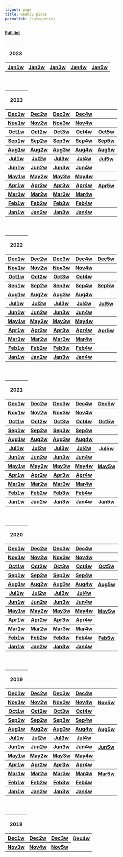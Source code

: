 ```yaml
---
layout: page
title: weekly picks
permalink: /categories/
---
```

  <a href="../../fulllist"><b>   Full list</b></a> 



<!--  2023 begin -->

 <table>
       <caption>  </caption>
   <thead>
         <tr> <th><p>2023</p></th> </tr>
   </thead>
   <tbody>
    

<!-- 
  
  <tr>
     <th> <a href="../blog/2024/12/Dec1weeks">Dec1w</a> </th>
     <th> <a href="../blog/2024/12/Dec2weeks">Dec2w</a>  </th>
     <th> <a href="../blog/2024/12/Dec3weeks">Dec3w</a>  </th>
     <th> <a href="../blog/2024/12/Dec4weeks">Dec4w</a>  </th>
    <th> <a href="../blog/2024/12/Dec5weeks"></a>  </th>
</tr>






<tr>
     <th> <a href="../blog/2024/11/Nov1weeks">Nov1w</a> </th>
     <th> <a href="../blog/2024/11/Nov2weeks">Nov2w</a>  </th>
     <th> <a href="../blog/2024/11/Nov3weeks">Nov3w</a>  </th>
     <th> <a href="../blog/2024/11/Nov4weeks">Nov4w</a>  </th>
     <th> <a href="../blog/2024/11/Nov5weeks"></a>  </th>
    </tr>




<tr>
     <th> <a href="../blog/2024/10/Oct1weeks">Oct1w</a> </th>
     <th> <a href="../blog/2024/10/Oct2weeks">Oct2w</a>  </th>
     <th> <a href="../blog/2024/10/Oct3weeks">Oct3w</a>  </th>
     <th> <a href="../blog/2024/10/Oct4weeks">Oct4w</a>  </th>
     <th> <a href="../blog/2024/10/Oct5weeks">Oct5w</a>  </th>
    </tr>



<tr>
     <th> <a href="../blog/2024/09/Sep1weeks">Sep1w</a> </th>
     <th> <a href="../blog/2024/09/Sep2weeks">Sep2w</a>  </th>
     <th> <a href="../blog/2024/09/Sep3weeks">Sep3w</a>  </th>
     <th> <a href="../blog/2024/09/Sep4weeks">Sep4w</a>  </th>
     <th> <a href="../blog/2024/09/Sep5weeks">Sep5w</a>  </th>
    </tr>





<tr>
     <th> <a href="../blog/2024/08/Aug1weeks">Aug1w</a> </th>
     <th> <a href="../blog/2024/08/Aug2weeks">Aug2w</a>  </th>
     <th> <a href="../blog/2024/08/Aug3weeks">Aug3w</a>  </th>
     <th> <a href="../blog/2024/08/Aug4weeks">Aug4w</a>  </th>
     <th> <a href="../blog/2024/08/Aug5weeks">Aug5w</a>  </th>
    </tr>






<tr>
     <th> <a href="../blog/2024/07/Jul1weeks">Jul1w</a> </th>
     <th> <a href="../blog/2024/07/Jul2weeks">Jul2w</a>  </th>
     <th> <a href="../blog/2024/07/Jul3weeks">Jul3w</a>  </th>
     <th> <a href="../blog/2024/07/Jul4weeks">Jul4w</a>  </th>
     <th> <a href="../blog/2024/07/Jul5weeks">Jul5w</a>  </th>
    </tr>



<tr>
     <th> <a href="../blog/2024/06/Jun1weeks">Jun1w</a> </th>
     <th> <a href="../blog/2024/06/Jun2weeks">Jun2w</a>  </th>
     <th> <a href="../blog/2024/06/Jun3weeks">Jun3w</a>  </th>
     <th> <a href="../blog/2024/06/Jun4weeks">Jun4w</a>  </th>
    </tr>



<tr>
     <th> <a href="../blog/2024/05/May1weeks">May1w</a> </th>
     <th> <a href="../blog/2024/05/May2weeks">May2w</a>  </th>
     <th> <a href="../blog/2024/05/May3weeks">May3w</a>  </th>
     <th> <a href="../blog/2024/05/May4weeks">May4w</a>  </th>
     <th> <a href="../blog/2024/05/May5weeks"></a>  </th>
    </tr>


 

<tr>
     <th> <a href="../blog/2024/04/Apr1weeks">Apr1w</a> </th>
     <th> <a href="../blog/2024/04/Apr2weeks">Apr2w</a>  </th>
     <th> <a href="../blog/2024/04/Apr3weeks">Apr3w</a>  </th>
     <th> <a href="../blog/2024/04/Apr4weeks">Apr4w</a>  </th>
     <th> <a href="../blog/2024/04/Apr5weeks">Apr5w</a>  </th>
    </tr>



 
<tr>
     <th> <a href="../blog/2024/03/Mar1weeks">Mar1w</a> </th>
    <th> <a href="../blog/2024/03/Mar2weeks">Mar2w</a>  </th>
     <th> <a href="../blog/2024/03/Mar3weeks">Mar3w</a>  </th>
     <th> <a href="../blog/2024/03/Mar4weeks">Mar4w</a>  </th>       
    </tr>
    


<tr>
     <th> <a href="../blog/2024/02/Feb1weeks">Feb1w</a> </th>
     <th> <a href="../blog/2024/02/Feb2weeks">Feb2w</a>  </th>
     <th> <a href="../blog/2024/02/Feb3weeks">Feb3w</a>  </th>
    <th> <a href="../blog/2024/02/Feb4weeks">Feb4w</a>  </th>    
</tr>
    

    -->
<tr>
     <th> <a href="../blog/2024/01/Jan1weeks">Jan1w</a> </th>
      <th> <a href="../blog/2024/01/Jan2weeks">Jan2w</a>  </th>
    <th> <a href="../blog/2024/01/Jan3weeks">Jan3w</a>  </th>
      <th> <a href="../blog/2024/01/Jan4weeks">Jan4w</a>  </th>
    <th> <a href="../blog/2024/01/Jan5weeks">Jan5w</a>  </th>   
    </tr>
    
   </tbody>
 </table>
  
  <br>

<!--  2024 end -->



<!--  2023 begin -->

 <table>
       <caption>  </caption>
   <thead>
         <tr> <th><p>2023</p></th> </tr>
   </thead>
   <tbody>
    

<!-- 
  -->
  <tr>
     <th> <a href="../blog/2023/12/Dec1weeks">Dec1w</a> </th>
     <th> <a href="../blog/2023/12/Dec2weeks">Dec2w</a>  </th>
     <th> <a href="../blog/2023/12/Dec3weeks">Dec3w</a>  </th>
     <th> <a href="../blog/2023/12/Dec4weeks">Dec4w</a>  </th>
    <th> <a href="../blog/2023/12/Dec5weeks"></a>  </th>
</tr>






<tr>
     <th> <a href="../blog/2023/11/Nov1weeks">Nov1w</a> </th>
     <th> <a href="../blog/2023/11/Nov2weeks">Nov2w</a>  </th>
     <th> <a href="../blog/2023/11/Nov3weeks">Nov3w</a>  </th>
     <th> <a href="../blog/2023/11/Nov4weeks">Nov4w</a>  </th>
     <th> <a href="../blog/2023/11/Nov5weeks"></a>  </th>
    </tr>




<tr>
     <th> <a href="../blog/2023/10/Oct1weeks">Oct1w</a> </th>
     <th> <a href="../blog/2023/10/Oct2weeks">Oct2w</a>  </th>
     <th> <a href="../blog/2023/10/Oct3weeks">Oct3w</a>  </th>
     <th> <a href="../blog/2023/10/Oct4weeks">Oct4w</a>  </th>
     <th> <a href="../blog/2023/10/Oct5weeks">Oct5w</a>  </th>
    </tr>



<tr>
     <th> <a href="../blog/2023/09/Sep1weeks">Sep1w</a> </th>
     <th> <a href="../blog/2023/09/Sep2weeks">Sep2w</a>  </th>
     <th> <a href="../blog/2023/09/Sep3weeks">Sep3w</a>  </th>
     <th> <a href="../blog/2023/09/Sep4weeks">Sep4w</a>  </th>
     <th> <a href="../blog/2023/09/Sep5weeks">Sep5w</a>  </th>
    </tr>





<tr>
     <th> <a href="../blog/2023/08/Aug1weeks">Aug1w</a> </th>
     <th> <a href="../blog/2023/08/Aug2weeks">Aug2w</a>  </th>
     <th> <a href="../blog/2023/08/Aug3weeks">Aug3w</a>  </th>
     <th> <a href="../blog/2023/08/Aug4weeks">Aug4w</a>  </th>
     <th> <a href="../blog/2023/08/Aug5weeks">Aug5w</a>  </th>
    </tr>






<tr>
     <th> <a href="../blog/2023/07/Jul1weeks">Jul1w</a> </th>
     <th> <a href="../blog/2023/07/Jul2weeks">Jul2w</a>  </th>
     <th> <a href="../blog/2023/07/Jul3weeks">Jul3w</a>  </th>
     <th> <a href="../blog/2023/07/Jul4weeks">Jul4w</a>  </th>
     <th> <a href="../blog/2023/07/Jul5weeks">Jul5w</a>  </th>
    </tr>



<tr>
     <th> <a href="../blog/2023/06/Jun1weeks">Jun1w</a> </th>
     <th> <a href="../blog/2023/06/Jun2weeks">Jun2w</a>  </th>
     <th> <a href="../blog/2023/06/Jun3weeks">Jun3w</a>  </th>
     <th> <a href="../blog/2023/06/Jun4weeks">Jun4w</a>  </th>
    </tr>



<tr>
     <th> <a href="../blog/2023/05/May1weeks">May1w</a> </th>
     <th> <a href="../blog/2023/05/May2weeks">May2w</a>  </th>
     <th> <a href="../blog/2023/05/May3weeks">May3w</a>  </th>
     <th> <a href="../blog/2023/05/May4weeks">May4w</a>  </th>
     <th> <a href="../blog/2023/05/May5weeks"></a>  </th>
    </tr>


 

<tr>
     <th> <a href="../blog/2023/04/Apr1weeks">Apr1w</a> </th>
     <th> <a href="../blog/2023/04/Apr2weeks">Apr2w</a>  </th>
     <th> <a href="../blog/2023/04/Apr3weeks">Apr3w</a>  </th>
     <th> <a href="../blog/2023/04/Apr4weeks">Apr4w</a>  </th>
     <th> <a href="../blog/2023/04/Apr5weeks">Apr5w</a>  </th>
    </tr>



 
<tr>
     <th> <a href="../blog/2023/03/Mar1weeks">Mar1w</a> </th>
    <th> <a href="../blog/2023/03/Mar2weeks">Mar2w</a>  </th>
     <th> <a href="../blog/2023/03/Mar3weeks">Mar3w</a>  </th>
     <th> <a href="../blog/2023/03/Mar4weeks">Mar4w</a>  </th>       
    </tr>
    


<tr>
     <th> <a href="../blog/2023/02/Feb1weeks">Feb1w</a> </th>
     <th> <a href="../blog/2023/02/Feb2weeks">Feb2w</a>  </th>
     <th> <a href="../blog/2023/02/Feb3weeks">Feb3w</a>  </th>
    <th> <a href="../blog/2023/02/Feb4weeks">Feb4w</a>  </th>    
</tr>
    

    
<tr>
     <th> <a href="../blog/2023/01/Jan1weeks">Jan1w</a> </th>
      <th> <a href="../blog/2023/01/Jan2weeks">Jan2w</a>  </th>
    <th> <a href="../blog/2023/01/Jan3weeks">Jan3w</a>  </th>
      <th> <a href="../blog/2023/01/Jan4weeks">Jan4w</a>  </th>
    <th> <a href="../blog/2023/01/Jan5weeks"></a>  </th>   
    </tr>
    
   </tbody>
 </table>
  
  <br>

<!--  2023 end -->







<!--  2022 begin -->

 <table>
       <caption>  </caption>
   <thead>
         <tr> <th><p>2022</p></th> </tr>
   </thead>
   <tbody>
    


<tr>
     <th> <a href="../blog/2022/12/Dec1weeks">Dec1w</a> </th>
     <th> <a href="../blog/2022/12/Dec2weeks">Dec2w</a>  </th>
     <th> <a href="../blog/2022/12/Dec3weeks">Dec3w</a>  </th>
     <th> <a href="../blog/2022/12/Dec4weeks">Dec4w</a>  </th>
    <th> <a href="../blog/2022/12/Dec5weeks">Dec5w</a>  </th>
    </tr>


<tr>
     <th> <a href="../blog/2022/11/Nov1weeks">Nov1w</a> </th>
     <th> <a href="../blog/2022/11/Nov2weeks">Nov2w</a>  </th>
     <th> <a href="../blog/2022/11/Nov3weeks">Nov3w</a>  </th>
     <th> <a href="../blog/2022/11/Nov4weeks">Nov4w</a>  </th>
     <th> <a href="../blog/2022/11/Nov5weeks"></a>  </th>
    </tr>





<tr>
     <th> <a href="../blog/2022/10/Oct1weeks">Oct1w</a> </th>
     <th> <a href="../blog/2022/10/Oct2weeks">Oct2w</a>  </th>
     <th> <a href="../blog/2022/10/Oct3weeks">Oct3w</a>  </th>
     <th> <a href="../blog/2022/10/Oct4weeks">Oct4w</a>  </th>
     <th> <a href="../blog/2022/10/Oct5weeks"></a>  </th>
    </tr>



<tr>
     <th> <a href="../blog/2022/09/Sep1weeks">Sep1w</a> </th>
     <th> <a href="../blog/2022/09/Sep2weeks">Sep2w</a>  </th>
     <th> <a href="../blog/2022/09/Sep3weeks">Sep3w</a>  </th>
     <th> <a href="../blog/2022/09/Sep4weeks">Sep4w</a>  </th>
     <th> <a href="../blog/2022/09/Sep5weeks">Sep5w</a>  </th>
    </tr>





<tr>
     <th> <a href="../blog/2022/08/Aug1weeks">Aug1w</a> </th>
     <th> <a href="../blog/2022/08/Aug2weeks">Aug2w</a>  </th>
     <th> <a href="../blog/2022/08/Aug3weeks">Aug3w</a>  </th>
     <th> <a href="../blog/2022/08/Aug4weeks">Aug4w</a>  </th>
     <th> <a href="../blog/2022/08/Aug5weeks"></a>  </th>
    </tr>





<tr>
     <th> <a href="../blog/2022/07/Jul1weeks">Jul1w</a> </th>
     <th> <a href="../blog/2022/07/Jul2weeks">Jul2w</a>  </th>
     <th> <a href="../blog/2022/07/Jul3weeks">Jul3w</a>  </th>
     <th> <a href="../blog/2022/07/Jul4weeks">Jul4w</a>  </th>
     <th> <a href="../blog/2022/07/Jul5weeks">Jul5w</a>  </th>
    </tr>


<tr>
     <th> <a href="../blog/2022/06/Jun1weeks">Jun1w</a> </th>
     <th> <a href="../blog/2022/06/Jun2weeks">Jun2w</a>  </th>
     <th> <a href="../blog/2022/06/Jun3weeks">Jun3w</a>  </th>
     <th> <a href="../blog/2022/06/Jun4weeks">Jun4w</a>  </th>
    </tr>

<tr>
     <th> <a href="../blog/2022/05/May1weeks">May1w</a> </th>
     <th> <a href="../blog/2022/05/May2weeks">May2w</a>  </th>
     <th> <a href="../blog/2022/05/May3weeks">May3w</a>  </th>
     <th> <a href="../blog/2022/05/May4weeks">May4w</a>  </th>
     <th> <a href="../blog/2022/05/May5weeks"></a>  </th>
    </tr>
    
<tr>
     <th> <a href="../blog/2022/04/Apr1weeks">Apr1w</a> </th>
     <th> <a href="../blog/2022/04/Apr2weeks">Apr2w</a>  </th>
     <th> <a href="../blog/2022/04/Apr3weeks">Apr3w</a>  </th>
     <th> <a href="../blog/2022/04/Apr4weeks">Apr4w</a>  </th>
     <th> <a href="../blog/2022/04/Apr5weeks">Apr5w</a>  </th>
    </tr>
    
<tr>
     <th> <a href="../blog/2022/03/Mar1weeks">Mar1w</a> </th>
     <th> <a href="../blog/2022/03/Mar2weeks">Mar2w</a>  </th>
     <th> <a href="../blog/2022/03/Mar3weeks">Mar3w</a>  </th>
     <th> <a href="../blog/2022/03/Mar4weeks">Mar4w</a>  </th>
    </tr>
    
    
<tr>
     <th> <a href="../blog/2022/02/Feb1weeks">Feb1w</a> </th>
     <th> <a href="../blog/2022/02/Feb2weeks">Feb2w</a>  </th>
     <th> <a href="../blog/2022/02/Feb3weeks">Feb3w</a>  </th>
     <th> <a href="../blog/2022/02/Feb4weeks">Feb4w</a>  </th>
</tr>
    
<tr>
     <th> <a href="../blog/2022/01/Jan1weeks">Jan1w</a> </th>
     <th> <a href="../blog/2022/01/Jan2weeks">Jan2w</a>  </th>
     <th> <a href="../blog/2022/01/Jan3weeks">Jan3w</a>  </th>
     <th> <a href="../blog/2022/01/Jan4weeks">Jan4w</a>  </th>
     <th> <a href="../blog/2022/01/Jan5weeks"></a>  </th>
    </tr>
    
   </tbody>
 </table>
  
  <br>

<!--  2022 end -->




<!--  2021 begin -->

 <table>
       <caption>  </caption>
   <thead>
         <tr> <th><p>2021</p></th> </tr>
   </thead>
   <tbody>
	


<tr>
     <th> <a href="../blog/2021/12/Dec1weeks">Dec1w</a> </th>
     <th> <a href="../blog/2021/12/Dec2weeks">Dec2w</a>  </th>
     <th> <a href="../blog/2021/12/Dec3weeks">Dec3w</a>  </th>
     <th> <a href="../blog/2021/12/Dec4weeks">Dec4w</a>  </th>
    <th> <a href="../blog/2021/12/Dec5weeks">Dec5w</a>  </th>
    </tr>


<tr>
     <th> <a href="../blog/2021/11/Nov1weeks">Nov1w</a> </th>
     <th> <a href="../blog/2021/11/Nov2weeks">Nov2w</a>  </th>
     <th> <a href="../blog/2021/11/Nov3weeks">Nov3w</a>  </th>
     <th> <a href="../blog/2021/11/Nov4weeks">Nov4w</a>  </th>
	 <th> <a href="../blog/2021/11/Nov5weeks"></a>  </th>
    </tr>





<tr>
     <th> <a href="../blog/2021/10/Oct1weeks">Oct1w</a> </th>
     <th> <a href="../blog/2021/10/Oct2weeks">Oct2w</a>  </th>
     <th> <a href="../blog/2021/10/Oct3weeks">Oct3w</a>  </th>
     <th> <a href="../blog/2021/10/Oct4weeks">Oct4w</a>  </th>
	 <th> <a href="../blog/2021/10/Oct5weeks">Oct5w</a>  </th>
    </tr>



<tr>
     <th> <a href="../blog/2021/09/Sep1weeks">Sep1w</a> </th>
     <th> <a href="../blog/2021/09/Sep2weeks">Sep2w</a>  </th>
     <th> <a href="../blog/2021/09/Sep3weeks">Sep3w</a>  </th>
     <th> <a href="../blog/2021/09/Sep4weeks">Sep4w</a>  </th>
	 <th> <a href="../blog/2021/09/Sep5weeks"></a>  </th>
    </tr>





<tr>
     <th> <a href="../blog/2021/08/Aug1weeks">Aug1w</a> </th>
     <th> <a href="../blog/2021/08/Aug2weeks">Aug2w</a>  </th>
     <th> <a href="../blog/2021/08/Aug3weeks">Aug3w</a>  </th>
     <th> <a href="../blog/2021/08/Aug4weeks">Aug4w</a>  </th>
	 <th> <a href="../blog/2021/08/Aug5weeks"></a>  </th>
    </tr>





<tr>
     <th> <a href="../blog/2021/07/Jul1weeks">Jul1w</a> </th>
     <th> <a href="../blog/2021/07/Jul2weeks">Jul2w</a>  </th>
     <th> <a href="../blog/2021/07/Jul3weeks">Jul3w</a>  </th>
     <th> <a href="../blog/2021/07/Jul4weeks">Jul4w</a>  </th>
     <th> <a href="../blog/2021/07/Jul5weeks">Jul5w</a>  </th>
    </tr>


<tr>
     <th> <a href="../blog/2021/06/Jun1weeks">Jun1w</a> </th>
     <th> <a href="../blog/2021/06/Jun2weeks">Jun2w</a>  </th>
     <th> <a href="../blog/2021/06/Jun3weeks">Jun3w</a>  </th>
     <th> <a href="../blog/2021/06/Jun4weeks">Jun4w</a>  </th>
    </tr>

<tr>
     <th> <a href="../blog/2021/05/May1weeks">May1w</a> </th>
     <th> <a href="../blog/2021/05/May2weeks">May2w</a>  </th>
     <th> <a href="../blog/2021/05/May3weeks">May3w</a>  </th>
     <th> <a href="../blog/2021/05/May4weeks">May4w</a>  </th>
     <th> <a href="../blog/2021/05/May5weeks">May5w</a>  </th>
    </tr>
	
<tr>
     <th> <a href="../blog/2021/04/Apr1weeks">Apr1w</a> </th>
     <th> <a href="../blog/2021/04/Apr2weeks">Apr2w</a>  </th>
     <th> <a href="../blog/2021/04/Apr3weeks">Apr3w</a>  </th>
     <th> <a href="../blog/2021/04/Apr4weeks">Apr4w</a>  </th>
    </tr>
	
<tr>
     <th> <a href="../blog/2021/03/Mar1weeks">Mar1w</a> </th>
     <th> <a href="../blog/2021/03/Mar2weeks">Mar2w</a>  </th>
     <th> <a href="../blog/2021/03/Mar3weeks">Mar3w</a>  </th>
     <th> <a href="../blog/2021/03/Mar4weeks">Mar4w</a>  </th>
    </tr>
	
	
<tr>
     <th> <a href="../blog/2021/02/Feb1weeks">Feb1w</a> </th>
     <th> <a href="../blog/2021/02/Feb2weeks">Feb2w</a>  </th>
     <th> <a href="../blog/2021/02/Feb3weeks">Feb3w</a>  </th>
     <th> <a href="../blog/2021/02/Feb4weeks">Feb4w</a>  </th>
</tr>
	
<tr>
     <th> <a href="../blog/2021/01/Jan1weeks">Jan1w</a> </th>
     <th> <a href="../blog/2021/01/Jan2weeks">Jan2w</a>  </th>
     <th> <a href="../blog/2021/01/Jan3weeks">Jan3w</a>  </th>
     <th> <a href="../blog/2021/01/Jan4weeks">Jan4w</a>  </th>
     <th> <a href="../blog/2021/01/Jan5weeks">Jan5w</a>  </th>
    </tr>
	
   </tbody>
 </table>
  
  <br>

<!--  2021 end -->

<!--  2020 begin -->

 <table>
       <caption>  </caption>
   <thead>
         <tr> <th><p>2020</p></th> </tr>
   </thead>
   <tbody>
	



<tr>
     <th> <a href="../blog/2020/12/Dec1weeks">Dec1w</a> </th>
     <th> <a href="../blog/2020/12/Dec2weeks">Dec2w</a>  </th>
     <th> <a href="../blog/2020/12/Dec3weeks">Dec3w</a>  </th>
     <th> <a href="../blog/2020/12/Dec4weeks">Dec4w</a>  </th>
	 <th> <a href="../blog/2020/12/Dec5weeks"></a>  </th>
    </tr>

<tr>
     <th> <a href="../blog/2020/11/Nov1weeks">Nov1w</a> </th>
     <th> <a href="../blog/2020/11/Nov2weeks">Nov2w</a>  </th>
     <th> <a href="../blog/2020/11/Nov3weeks">Nov3w</a>  </th>
     <th> <a href="../blog/2020/11/Nov4weeks">Nov4w</a>  </th>
	 <th> <a href="../blog/2020/11/Nov5weeks"></a>  </th>
    </tr>


<tr>
     <th> <a href="../blog/2020/10/Oct1weeks">Oct1w</a> </th>
     <th> <a href="../blog/2020/10/Oct2weeks">Oct2w</a>  </th>
     <th> <a href="../blog/2020/10/Oct3weeks">Oct3w</a>  </th>
     <th> <a href="../blog/2020/10/Oct4weeks">Oct4w</a>  </th>
	 <th> <a href="../blog/2020/10/Oct5weeks">Oct5w</a>  </th>
    </tr>


<tr>
     <th> <a href="../blog/2020/09/Sep1weeks">Sep1w</a> </th>
     <th> <a href="../blog/2020/09/Sep2weeks">Sep2w</a>  </th>
     <th> <a href="../blog/2020/09/Sep3weeks">Sep3w</a>  </th>
     <th> <a href="../blog/2020/09/Sep4weeks">Sep4w</a>  </th>
	 <th> <a href="../blog/2020/09/Sep5weeks"></a>  </th>
    </tr>



<tr>
     <th> <a href="../blog/2020/08/Aug1weeks">Aug1w</a> </th>
     <th> <a href="../blog/2020/08/Aug2weeks">Aug2w</a>  </th>
     <th> <a href="../blog/2020/08/Aug3weeks">Aug3w</a>  </th>
     <th> <a href="../blog/2020/08/Aug4weeks">Aug4w</a>  </th>
	 <th> <a href="../blog/2020/08/Aug5weeks">Aug5w</a>  </th>
    </tr>



<tr>
     <th> <a href="../blog/2020/07/Jul1weeks">Jul1w</a> </th>
     <th> <a href="../blog/2020/07/Jul2weeks">Jul2w</a>  </th>
     <th> <a href="../blog/2020/07/Jul3weeks">Jul3w</a>  </th>
     <th> <a href="../blog/2020/07/Jul4weeks">Jul4w</a>  </th>
    </tr>


<tr>
     <th> <a href="../blog/2020/06/Jun1weeks">Jun1w</a> </th>
     <th> <a href="../blog/2020/06/Jun2weeks">Jun2w</a>  </th>
     <th> <a href="../blog/2020/06/Jun3weeks">Jun3w</a>  </th>
     <th> <a href="../blog/2020/06/Jun4weeks">Jun4w</a>  </th>
    </tr>

<tr>
     <th> <a href="../blog/2020/05/May1weeks">May1w</a> </th>
     <th> <a href="../blog/2020/05/May2weeks">May2w</a>  </th>
     <th> <a href="../blog/2020/05/May3weeks">May3w</a>  </th>
     <th> <a href="../blog/2020/05/May4weeks">May4w</a>  </th>
     <th> <a href="../blog/2020/05/May5weeks">May5w</a>  </th>
    </tr>
<tr>
     <th> <a href="../blog/2020/04/Apr1weeks">Apr1w</a> </th>
     <th> <a href="../blog/2020/04/Apr2weeks">Apr2w</a>  </th>
     <th> <a href="../blog/2020/04/Apr3weeks">Apr3w</a>  </th>
     <th> <a href="../blog/2020/04/Apr4weeks">Apr4w</a>  </th>
    </tr>
<tr>
     <th> <a href="../blog/2020/03/Mar1weeks">Mar1w</a> </th>
     <th> <a href="../blog/2020/03/Mar2weeks">Mar2w</a>  </th>
     <th> <a href="../blog/2020/03/Mar3weeks">Mar3w</a>  </th>
     <th> <a href="../blog/2020/03/Mar4weeks">Mar4w</a>  </th>
    </tr>
	
<tr>
     <th> <a href="../blog/2020/02/Feb1weeks">Feb1w</a> </th>
     <th> <a href="../blog/2020/02/Feb2weeks">Feb2w</a>  </th>
     <th> <a href="../blog/2020/02/Feb3weeks">Feb3w</a>  </th>
     <th> <a href="../blog/2020/02/Feb4weeks">Feb4w</a>  </th>
	 <th> <a href="../blog/2020/02/Feb5weeks">Feb5w</a>  </th>
    </tr>
<tr>
     <th> <a href="../blog/2020/01/Jan1weeks">Jan1w</a> </th>
     <th> <a href="../blog/2020/01/Jan2weeks">Jan2w</a>  </th>
     <th> <a href="../blog/2020/01/Jan3weeks">Jan3w</a>  </th>
     <th> <a href="../blog/2020/01/Jan4weeks">Jan4w</a>  </th>
    </tr>
	
   </tbody>
 </table>
  
  <br>

<!--  2020 end -->

<!--  2019 begin -->


  <table>
       <caption>  </caption>
       <thead>
         <tr>
		 <th><p>2019</p></th>
         </tr>
       </thead>
       <tbody>

<tr>
     <th> <a href="../blog/2019/12/Dec1weeks">Dec1w</a> </th>
     <th> <a href="../blog/2019/12/Dec2weeks">Dec2w</a>  </th>
     <th> <a href="../blog/2019/12/Dec3weeks">Dec3w</a>  </th>
     <th> <a href="../blog/2019/12/Dec4weeks">Dec4w</a>  </th>
    </tr>
	
	
<tr>
     <th> <a href="../blog/2019/11/Nov1weeks">Nov1w</a> </th>
     <th> <a href="../blog/2019/11/Nov2weeks">Nov2w</a>  </th>
     <th> <a href="../blog/2019/11/Nov3weeks">Nov3w</a>  </th>
     <th> <a href="../blog/2019/11/Nov4weeks">Nov4w</a>  </th>
	    <th> <a href="../blog/2019/11/Nov5weeks">Nov5w</a>  </th>
       </tr>
	
		
<tr>
     <th> <a href="../blog/2019/10/Oct1weeks">Oct1w</a> </th>
     <th> <a href="../blog/2019/10/Oct2weeks">Oct2w</a>  </th>
     <th> <a href="../blog/2019/10/Oct3weeks">Oct3w</a>  </th>
     <th> <a href="../blog/2019/10/Oct4weeks">Oct4w</a>  </th>
       </tr>
	
<tr>
     <th> <a href="../blog/2019/09/Sep1weeks">Sep1w</a> </th>
     <th> <a href="../blog/2019/09/Sep2weeks">Sep2w</a>  </th>
     <th> <a href="../blog/2019/09/Sep3weeks">Sep3w</a>  </th>
     <th> <a href="../blog/2019/09/Sep4weeks">Sep4w</a>  </th>
       </tr>
	
<tr>
     <th> <a href="../blog/2019/08/Aug1weeks">Aug1w</a> </th>
     <th> <a href="../blog/2019/08/Aug2weeks">Aug2w</a>  </th>
     <th> <a href="../blog/2019/08/Aug3weeks">Aug3w</a>  </th>
     <th> <a href="../blog/2019/08/Aug4weeks">Aug4w</a>  </th>
	 <th> <a href="../blog/2019/08/Aug5weeks">Aug5w</a>  </th>
       </tr>
	
	
<tr>
     <th> <a href="../blog/2019/07/Jul1weeks">Jul1w</a> </th>
     <th> <a href="../blog/2019/07/Jul2weeks">Jul2w</a>  </th>
     <th> <a href="../blog/2019/07/Jul3weeks">Jul3w</a>  </th>
     <th> <a href="../blog/2019/07/Jul4weeks">Jul4w</a>  </th>
       </tr>
	
<tr>
     <th> <a href="../blog/2019/06/Jun1weeks">Jun1w</a> </th>
     <th> <a href="../blog/2019/06/Jun2weeks">Jun2w</a>  </th>
     <th> <a href="../blog/2019/06/Jun3weeks">Jun3w</a>  </th>
     <th> <a href="../blog/2019/06/Jun4weeks">Jun4w</a>  </th>
     <th> <a href="../blog/2019/06/Jun5weeks">Jun5w</a>  </th>
       </tr>
    
<tr>
      <th> <a href="../blog/2019/05/May1weeks">May1w</a> </th>
      <th> <a href="../blog/2019/05/May2weeks">May2w</a> </th>
      <th> <a href="../blog/2019/05/May3weeks">May3w</a> </th>
      <th> <a href="../blog/2019/05/May4weeks">May4w</a> </th>
        </tr>
     
<tr>
      <th> <a href="../blog/2019/04/Apr1weeks">Apr1w</a> </th>
      <th> <a href="../blog/2019/04/Apr2weeks">Apr2w</a> </th>
      <th> <a href="../blog/2019/04/Apr3weeks">Apr3w</a> </th>
      <th> <a href="../blog/2019/04/Apr4weeks">Apr4w</a> </th>
        </tr>
	  
<tr>
     <th> <a href="../blog/2019/03/Mar1weeks">Mar1w</a> </th>
     <th> <a href="../blog/2019/03/Mar2weeks">Mar2w</a> </th>
     <th> <a href="../blog/2019/03/Mar3weeks">Mar3w</a> </th>
     <th> <a href="../blog/2019/03/Mar4weeks">Mar4w</a> </th>
	    <th> <a href="../blog/2019/03/Mar5weeks">Mar5w</a> </th>
       </tr>
	 
<tr>
       <th> <a href="../blog/2019/02/Feb1weeks">Feb1w</a> </th>
       <th> <a href="../blog/2019/02/Feb2weeks">Feb2w</a> </th>
       <th> <a href="../blog/2019/02/Feb3weeks">Feb3w</a> </th>
       <th> <a href="../blog/2019/02/Feb4weeks">Feb4w</a> </th>
         </tr>

<tr>
         <th> <a href="../blog/2019/01/Jan1weeks">Jan1w</a> </th>
         <th> <a href="../blog/2019/01/Jan2weeks">Jan2w</a> </th>
         <th> <a href="../blog/2019/01/Jan3weeks">Jan3w</a> </th>
         <th> <a href="../blog/2019/01/Jan4weeks">Jan4w</a> </th>
         </tr>
       
</tbody>
     </table>
  
  <br>

 <table>
      <caption>   </caption>
      <thead>
        <tr>
          <th><p>2018</p></th>
        </tr>
      </thead>
      <tbody>
        <tr>
          <th> <a href="../blog/2018/12/Dec1weeks">Dec1w</a> </th>
          <th> <a href="../blog/2018/12/Dec2weeks">Dec2w</a> </th>
          <th> <a href="../blog/2018/12/Dec3weeks">Dec3w</a> </th>
          <th> <a href="../blog/2018/12/Dec4weeks">Dec4w</a> </th>
        </tr>
        <tr>
        <th> <a href="../blog/2018/11/Nov3weeks">Nov3w</a> </th>
		<th> <a href="../blog/2018/11/Nov4weeks">Nov4w</a> </th>
		<th> <a href="../blog/2018/11/Nov5weeks">Nov5w</a> </th>
        </tr>
      </tbody>
    </table>
